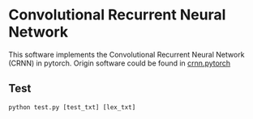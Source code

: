 Convolutional Recurrent Neural Network
======================================

This software implements the Convolutional Recurrent Neural Network (CRNN) in pytorch.
Origin software could be found in [crnn.pytorch](https://github.com/meijieru/crnn.pytorch)

Test
--------
    python test.py [test_txt] [lex_txt]




